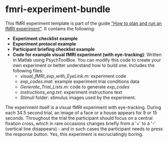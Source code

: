 # fmri-experiment-bundle

This fMRI experiment template is part of the guide ["How to plan and run an fMRI experiment"](https://edden-gerber.github.io/plan_and_run_fmri_exp/). It contains the following: 
* **Experiment checklist example**
* **Experiment protocol example**
* **Participant briefing checklist example**
* **Code for example visual fMRI experiment (with eye-tracking)**: Written in Matlab using PsychToolBox. You can modify this code to create your own experiment or better understand how to build one. Includes the following files:
  * _visual_fMRI_exp_with_EyeLink.m_: experiment code
  * _exp_codes.mat_: example experiment trial conditions data
  * _Generate_Trial_Lists.m_: code to generate _exp_codes_
  * _instructions_eng.txt_: experiment instructions text
  * _Stimuli_ folder: stimulus images used by the experiment.
  

The experiment itself is a visual fMRI experiment with eye-tracking. During each 34.5 second trial, an image of a face or a house appears for 9 or 15 seconds. Throughout the trial the participant should focus on a central fixation cross, which in rare occasions changes briefly from a '+' to a '-' (vertical line disappears) - and in such cases the participant needs to press the response button. Yes, this experiment is excruciatingly boring. 

